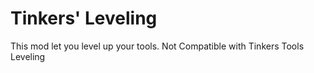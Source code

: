 # Tinkers' Leveling
This mod let you level up your tools. Not Compatible with Tinkers Tools Leveling
